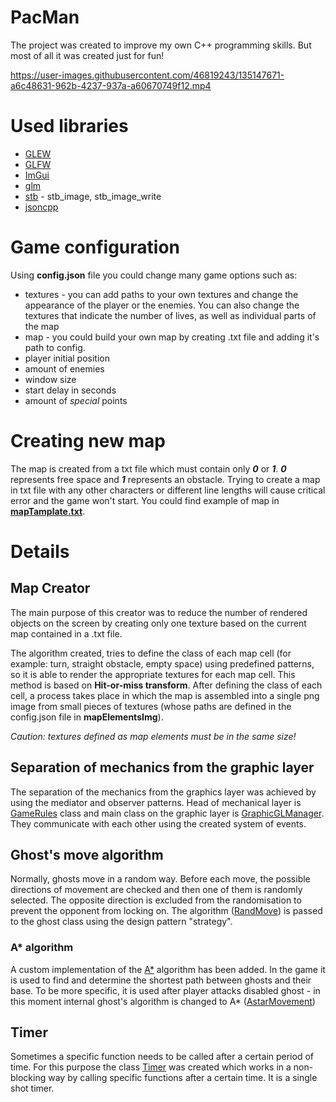 # PacMan
The project was created to improve my own C++ programming skills. But most of all it was created just for fun!






https://user-images.githubusercontent.com/46819243/135147671-a6c48631-962b-4237-937a-a60670749f12.mp4





# Used libraries

- [GLEW](http://glew.sourceforge.net/)
- [GLFW](https://www.glfw.org/)
- [ImGui](https://github.com/ocornut/imgui)
- [glm](https://github.com/g-truc/glm)
- [stb](https://github.com/nothings/stb) - stb_image, stb_image_write
- [jsoncpp](https://github.com/open-source-parsers/jsoncpp)

# Game configuration

Using **config.json** file you could change many game options such as:

- textures - you can add paths to your own textures and change the appearance of the player or the enemies. 
You can also change the textures that indicate the number of lives, as well as individual parts of the map
- map - you could build your own map by creating .txt file and adding it's path to config.
- player initial position 
- amount of enemies
- window size
- start delay in seconds
- amount of *special* points


# Creating new map

The map is created from a txt file which must contain only ***0*** or ***1***. ***0*** represents free space
and ***1*** represents an obstacle. Trying to create a map in txt file with any other characters or different 
line lengths will cause critical error and the game won't start. You could find example of map in [**mapTamplate.txt**](https://github.com/igorpieniek/PacMan/blob/master/maps/mapTemplate.txt).

# Details

## Map Creator 

The main purpose of this creator was to reduce the number of rendered objects on the screen by creating 
only one texture based on the current map contained in a .txt file. 

The algorithm created, tries to define the class of each map cell (for example: turn, straight obstacle,
empty space) using predefined patterns, so it is able to render the appropriate textures for each map cell.
This method is based on **Hit-or-miss transform**. After defining the class of each cell, a process takes 
place in which the map is assembled into a single png image from small pieces of textures (whose paths are 
defined in the config.json file in **mapElementsImg**).

*Caution: textures defined as map elements must be in the same size!*


## Separation of mechanics from the graphic layer
The separation of the mechanics from the graphics layer was achieved by using the mediator and observer 
patterns. Head of mechanical layer is [GameRules](https://github.com/igorpieniek/PacMan/blob/master/src/Gameplay/GameTools/GameRules.h) 
class and main class on the graphic layer is [GraphicGLManager](https://github.com/igorpieniek/PacMan/blob/master/src/Graphic/GraphicManager/GraphicGLManager.h).
They communicate with each other using the created system of events.



## Ghost's move algorithm

Normally, ghosts move in a random way. Before each move, the possible directions of movement are checked 
and then one of them is randomly selected. The opposite direction is excluded from the randomisation to 
prevent the opponent from locking on. The algorithm ([RandMove](https://github.com/igorpieniek/PacMan/blob/master/src/Gameplay/Behaviours/RandMove.h))
is passed to the ghost class using the design pattern "strategy".

### A* algorithm

A custom implementation of the [A*](https://github.com/igorpieniek/PacMan/blob/master/src/Gameplay/Behaviours/Astar/Astar.h) algorithm has been added. In the game it is used to find and determine the shortest path between ghosts 
and their base. To be more specific, it is used after player attacks disabled ghost - in this moment internal ghost's algorithm is changed to A* ([AstarMovement](https://github.com/igorpieniek/PacMan/blob/master/src/Gameplay/Behaviours/Astar/AstarMovement.h))



## Timer

Sometimes a specific function needs to be called after a certain period of time. For this purpose the class 
[Timer](https://github.com/igorpieniek/PacMan/blob/master/src/Gameplay/GenericTools/Timer.h) was created which works 
in a non-blocking way by calling specific functions after a certain time. It is a single shot timer.
